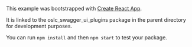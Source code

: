 This example was bootstrapped with [Create React App](https://github.com/facebook/create-react-app).

It is linked to the oslc_swagger_ui_plugins package in the parent directory for development purposes.

You can run `npm install` and then `npm start` to test your package.
